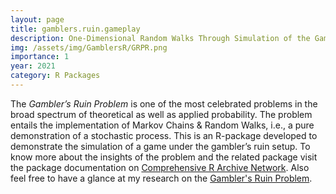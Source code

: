 ```yaml
---
layout: page
title: gamblers.ruin.gameplay
description: One-Dimensional Random Walks Through Simulation of the Gambler's Ruin Problem.
img: /assets/img/GamblersR/GRPR.png
importance: 1
year: 2021
category: R Packages
---
```


The *Gambler’s Ruin Problem* is one of the most celebrated problems in the broad spectrum of theoretical as well as applied probability. The problem entails the implementation of Markov Chains & Random Walks, i.e., a pure demonstration of a stochastic process. This is an R-package developed to demonstrate the simulation of a game under the gambler’s ruin setup. To know more about the insights of the problem and the related package visit the package documentation on [Comprehensive R Archive Network](https://cran.r-project.org/package=gamblers.ruin.gameplay). Also feel free to have a glance at my research on the [Gambler's Ruin Problem](https://roy-sr-007.github.io/projects/gamblersruin/).  
